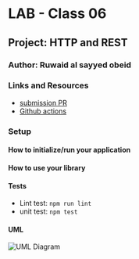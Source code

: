 # LAB - Class 06

## Project: HTTP and REST

### Author: Ruwaid al sayyed obeid

### Links and Resources

- [submission PR](https://github.com/ruwaid-401-advanced-javascript/api-server/pull/1)
- [Github actions](https://github.com/ruwaid-401-advanced-javascript/api-server/pull/1/checks)


### Setup

#### How to initialize/run your application 


#### How to use your library 
#### Tests
- Lint test: `npm run lint`
- unit test: `npm test`

#### UML

![UML Diagram](./assets/whiteBoard-class-06.jpeg)
